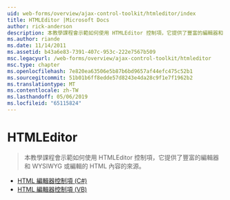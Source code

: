 ```yaml
---
uid: web-forms/overview/ajax-control-toolkit/htmleditor/index
title: HTMLEditor |Microsoft Docs
author: rick-anderson
description: 本教學課程會示範如何使用 HTMLEditor 控制項，它提供了豐富的編輯器和 WYSIWYG 或編輯的 HTML 內容的來源。
ms.author: riande
ms.date: 11/14/2011
ms.assetid: b43a6e83-7391-407c-953c-222e7567b509
msc.legacyurl: /web-forms/overview/ajax-control-toolkit/htmleditor
msc.type: chapter
ms.openlocfilehash: 7e820ea63506e5b87b6bd9657af44efc475c52b1
ms.sourcegitcommit: 51b01b6ff8edde57d8243e4da28c9f1e7f1962b2
ms.translationtype: MT
ms.contentlocale: zh-TW
ms.lasthandoff: 05/06/2019
ms.locfileid: "65115824"
---
```

# <a name="htmleditor"></a>HTMLEditor

> 本教學課程會示範如何使用 HTMLEditor 控制項，它提供了豐富的編輯器和 WYSIWYG 或編輯的 HTML 內容的來源。

- [HTML 編輯器控制項 (C#)](how-do-i-use-the-html-editor-control-cs.md)
- [HTML 編輯器控制項 (VB)](how-do-i-use-the-html-editor-control-vb.md)
